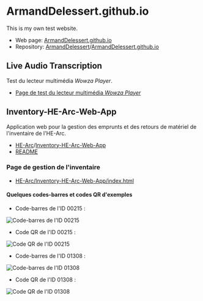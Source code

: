 # ArmandDelessert.github.io
This is my own test website.

* Web page: [ArmandDelessert.github.io](https://armanddelessert.github.io/)
* Repository: [ArmandDelessert](https://github.com/ArmandDelessert)/[ArmandDelessert.github.io](https://github.com/ArmandDelessert/ArmandDelessert.github.io)

## Live Audio Transcription
Test du lecteur multimédia *Wowza Player*.

* [Page de test du lecteur multimédia *Wowza Player*](armanddelessert.github.io/LiveAudioTranscription/index.html)

## Inventory-HE-Arc-Web-App
Application web pour la gestion des emprunts et des retours de matériel de l'inventaire de l'HE-Arc.

* [HE-Arc](https://github.com/HE-Arc)/[Inventory-HE-Arc-Web-App](https://github.com/HE-Arc/Inventory-HE-Arc-Web-App)
* [README](https://github.com/ArmandDelessert/ArmandDelessert.github.io/blob/master/Inventory-HE-Arc-Web-App/README.md)

### Page de gestion de l'inventaire
* [HE-Arc/Inventory-HE-Arc-Web-App/index.html](https://armanddelessert.github.io/Inventory-HE-Arc-Web-App/index.html)

#### Quelques codes-barres et codes QR d'exemples
* Code-barres de l'ID 00215 :

![Code-barres de l'ID 00215](https://armanddelessert.github.io/Codes/CodeBarres_00215_2.png)

* Code QR de l'ID 00215 :

![Code QR de l'ID 00215](https://armanddelessert.github.io/Codes/CodeQR_00215_2.png)

* Code-barres de l'ID 01308 :

![Code-barres de l'ID 01308](https://armanddelessert.github.io/Codes/CodeBarres_01308_2.png)

* Code QR de l'ID 01308 :

![Code QR de l'ID 01308](https://armanddelessert.github.io/Codes/CodeQR_01308_2.png)